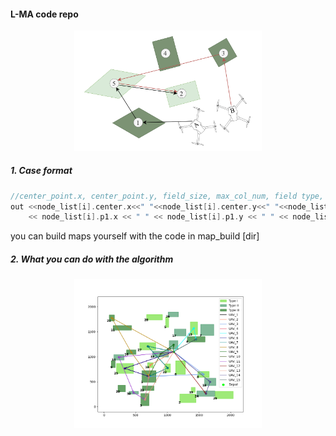 #### L-MA code repo
<center><img src = "Figs/tt.png" width=300>

</center>

##### 1. Case format
```cpp
//center_point.x, center_point.y, field_size, max_col_num, field type, upper_left_point.x, upper_left_point.y, length, width
out <<node_list[i].center.x<<" "<<node_list[i].center.y<<" "<<node_list[i].size<<" "<<node_list[i].col_num<<" " <<node_list[i].type<<" "\
    << node_list[i].p1.x << " " << node_list[i].p1.y << " " << node_list[i].l_1 << " " << node_list[i].l_2 << endl;
```
you can build maps yourself with the code in map_build [dir]

##### 2. What you can do with the algorithm
<center><img src = "Figs/map_sol.png" width=300>

